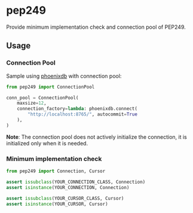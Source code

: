 # pep249

Provide minimum implementation check and connection pool of PEP249.

## Usage

### Connection Pool

Sample using [phoenixdb](https://pypi.org/project/phoenixdb/) with connection pool:

```python
from pep249 import ConnectionPool

conn_pool = ConnectionPool(
    maxsize=12,
    connection_factory=lambda: phoenixdb.connect(
        "http://localhost:8765/", autocommit=True
    ),
)
```

**Note**: The connection pool does not actively initialize the connection, it is initialized only when it is needed.

### Minimum implementation check

```python
from pep249 import Connection, Cursor

assert issubclass(YOUR_CONNECTION_CLASS, Connection)
assert isinstance(YOUR_CONNECTION, Connection)

assert issubclass(YOUR_CURSOR_CLASS, Cursor)
assert isinstance(YOUR_CURSOR, Cursor)
```
